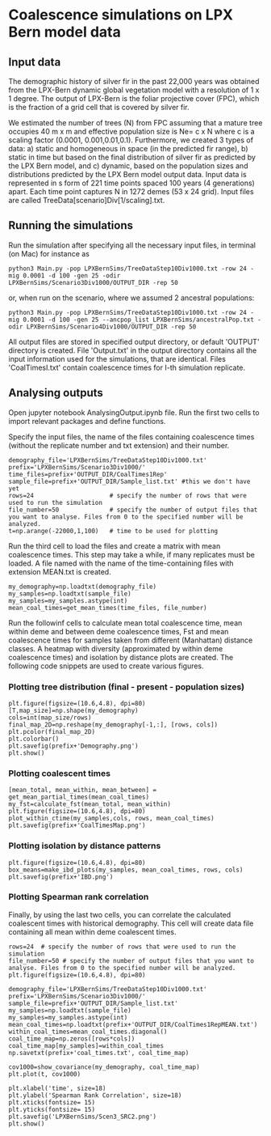 # Coalescence simulations on LPX Bern model data

## Input data


The demographic history of silver fir in the past 22,000 years was obtained from the LPX-Bern dynamic global vegetation model with a resolution of 1 x 1 degree.  The output of LPX-Bern is the foliar projective cover (FPC), which is the fraction of a grid cell that is covered by silver fir. 

We estimated the number of trees (N) from FPC assuming that a mature tree occupies 40 m x m and effective population size is Ne= c x N where c is a scaling factor (0.0001, 0.001,0.01,0.1). 
Furthermore, we created 3 types of data: a) static and homogeneous in space (in the predicted fir range), b) static in time but based on the final distribution of silver fir as predicted by the LPX Bern model,  and c) dynamic, based on the population sizes and distributions predicted by the LPX Bern model output data. 
Input data is represented in s form of 221 time points spaced 100 years (4 generations) apart. Each time point captures N in 1272 demes (53 x 24 grid). 
Input files are called TreeData[scenario]Div[1/scaling].txt. 


## Running the simulations
Run the simulation after specifying all the necessary input files, in terminal (on Mac) for instance as
```
python3 Main.py -pop LPXBernSims/TreeDataStep10Div1000.txt -row 24 -mig 0.0001 -d 100 -gen 25 -odir LPXBernSims/Scenario3Div1000/OUTPUT_DIR -rep 50

```
or, when run on the scenario, where we assumed 2 ancestral populations: 
```
python3 Main.py -pop LPXBernSims/TreeDataStep10Div1000.txt -row 24 -mig 0.0001 -d 100 -gen 25 --ancpop_list LPXBernSims/ancestralPop.txt -odir LPXBernSims/Scenario4Div1000/OUTPUT_DIR -rep 50
```

All output files are stored in specified output directory, or default 'OUTPUT' directory is created. File 'Output.txt' in the output directory contains all the input information used for the simulations, that are identical. Files 'CoalTimesI.txt' contain coalescence times for I-th simulation replicate.   


## Analysing outputs


Open jupyter notebook AnalysingOutput.ipynb file. 
Run the first two cells to import relevant packages and define functions.

Specify the input files, the name of the files containing coalescence times (without the replicate number and txt extension) and their number.
```
demography_file='LPXBernSims/TreeDataStep10Div1000.txt'
prefix='LPXBernSims/Scenario3Div1000/'
time_files=prefix+'OUTPUT_DIR/CoalTimes1Rep'
sample_file=prefix+'OUTPUT_DIR/Sample_list.txt' #this we don't have yet
rows=24                     # specify the number of rows that were used to run the simulation
file_number=50              # specify the number of output files that you want to analyse. Files from 0 to the specified number will be analyzed. 
t=np.arange(-22000,1,100)   # time to be used for plotting
```

Run the third cell to load the files and create a matrix with mean coalescence times. This step may take a while, if many replicates must be loaded. A file named with the name of the time-containing files with extension MEAN.txt is created.  

```
my_demography=np.loadtxt(demography_file)
my_samples=np.loadtxt(sample_file) 
my_samples=my_samples.astype(int)
mean_coal_times=get_mean_times(time_files, file_number)
```

Run the followinf cells to calculate mean total coalescence time, mean within deme and between deme coalescence times, Fst and mean coalescence times for samples taken from different (Manhattan) distance classes. A heatmap with diversity (approximated by within deme coalescence times) and isolation by distance plots are created. The following code snippets are used to create various figures. 

### Plotting tree distribution (final - present - population sizes)
```
plt.figure(figsize=(10.6,4.8), dpi=80)
[T,map_size]=np.shape(my_demography)
cols=int(map_size/rows)
final_map_2D=np.reshape(my_demography[-1,:], [rows, cols])
plt.pcolor(final_map_2D)
plt.colorbar()
plt.savefig(prefix+'Demography.png')
plt.show()
```
### Plotting coalescent times
```
[mean_total, mean_within, mean_between] = get_mean_partial_times(mean_coal_times) 
my_fst=calculate_fst(mean_total, mean_within)
plt.figure(figsize=(10.6,4.8), dpi=80)
plot_within_ctime(my_samples,cols, rows, mean_coal_times)
plt.savefig(prefix+'CoalTimesMap.png')
```
### Plotting isolation by distance patterns
```
plt.figure(figsize=(10.6,4.8), dpi=80)
box_means=make_ibd_plots(my_samples, mean_coal_times, rows, cols)
plt.savefig(prefix+'IBD.png')

```
### Plotting Spearman rank correlation 
Finally, by using the last two cells, you can correlate the calculated coalescent times with historical demography. This cell will create data file containing all mean within deme coalescent times. 


```
rows=24  # specify the number of rows that were used to run the simulation
file_number=50 # specify the number of output files that you want to analyse. Files from 0 to the specified number will be analyzed. 
plt.figure(figsize=(10.6,4.8), dpi=80)

demography_file='LPXBernSims/TreeDataStep10Div1000.txt'
prefix='LPXBernSims/Scenario3Div1000/'
sample_file=prefix+'OUTPUT_DIR/Sample_list.txt'
my_samples=np.loadtxt(sample_file)
my_samples=my_samples.astype(int)
mean_coal_times=np.loadtxt(prefix+'OUTPUT_DIR/CoalTimes1RepMEAN.txt')
within_coal_times=mean_coal_times.diagonal()
coal_time_map=np.zeros([rows*cols])
coal_time_map[my_samples]=within_coal_times
np.savetxt(prefix+'coal_times.txt', coal_time_map)

cov1000=show_covariance(my_demography, coal_time_map)
plt.plot(t, cov1000)

plt.xlabel('time', size=18)
plt.ylabel('Spearman Rank Correlation', size=18)
plt.xticks(fontsize= 15)
plt.yticks(fontsize= 15)
plt.savefig('LPXBernSims/Scen3_SRC2.png')
plt.show()
```


